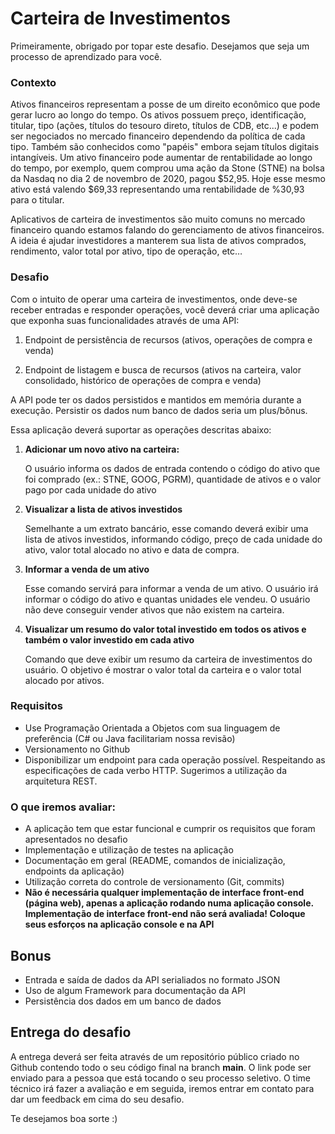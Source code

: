 # **Carteira de Investimentos**

Primeiramente, obrigado por topar este desafio. Desejamos que seja um processo de aprendizado para você.

### **Contexto**

Ativos financeiros representam a posse de um direito econômico que pode gerar lucro ao longo do tempo. Os ativos possuem preço, identificação, titular, tipo (ações, títulos do tesouro direto, títulos de CDB, etc...) e podem ser negociados no mercado financeiro dependendo da política de cada tipo. Também são conhecidos como &quot;papéis&quot; embora sejam títulos digitais intangíveis. Um ativo financeiro pode aumentar de rentabilidade ao longo do tempo, por exemplo, quem comprou uma ação da Stone (STNE) na bolsa da Nasdaq no dia 2 de novembro de 2020, pagou $52,95. Hoje esse mesmo ativo está valendo $69,33 representando uma rentabilidade de %30,93 para o titular.

Aplicativos de carteira de investimentos são muito comuns no mercado financeiro quando estamos falando do gerenciamento de ativos financeiros. A ideia é ajudar investidores a manterem sua lista de ativos comprados, rendimento, valor total por ativo, tipo de operação, etc…

### **Desafio**

Com o intuito de operar uma carteira de investimentos, onde deve-se receber entradas e responder operações, você deverá criar uma aplicação que exponha suas funcionalidades através de uma API:

1. Endpoint de persistência de recursos (ativos, operações de compra e venda)

2. Endpoint de listagem e busca de recursos (ativos na carteira, valor consolidado, histórico de operações de compra e venda)

A API pode ter os dados persistidos e mantidos em memória durante a execução. Persistir os dados num banco de dados seria um plus/bônus.

Essa aplicação deverá suportar as operações descritas abaixo:

1. **Adicionar um novo ativo na carteira:**

    O usuário informa os dados de entrada contendo o código do ativo que foi comprado (ex.: STNE, GOOG, PGRM), quantidade de ativos e o valor pago por cada unidade do ativo

2. **Visualizar a lista de ativos investidos**

    Semelhante a um extrato bancário, esse comando deverá exibir uma lista de ativos investidos, informando código, preço de cada unidade do ativo, valor total alocado no ativo e data de compra.

3. **Informar a venda de um ativo**

    Esse comando servirá para informar a venda de um ativo. O usuário irá informar o código do ativo e quantas unidades ele vendeu. O usuário não deve conseguir vender ativos que não existem na carteira.

4. **Visualizar um resumo do valor total investido em todos os ativos e também o valor investido em cada ativo**

    Comando que deve exibir um resumo da carteira de investimentos do usuário. O objetivo é mostrar o valor total da carteira e o valor total alocado por ativos.

### **Requisitos**

- Use Programação Orientada a Objetos com sua linguagem de preferência (C# ou Java facilitariam nossa revisão)
- Versionamento no Github
- Disponibilizar um endpoint para cada operação possível. Respeitando as especificações de cada verbo HTTP. Sugerimos a utilização da arquitetura REST.

### **O que iremos avaliar**:

- A aplicação tem que estar funcional e cumprir os requisitos que foram apresentados no desafio
- Implementação e utilização de testes na aplicação
- Documentação em geral (README, comandos de inicialização, endpoints da aplicação)
- Utilização correta do controle de versionamento (Git, commits)
- **Não é necessária qualquer implementação de interface front-end (página web), apenas a aplicação rodando numa aplicação console. Implementação de interface front-end não será avaliada! Coloque seus esforços na aplicação console e na API**

## **Bonus**

- Entrada e saída de dados da API serialiados no formato JSON
- Uso de algum Framework para documentação da API
- Persistência dos dados em um banco de dados

## **Entrega do desafio**

A entrega deverá ser feita através de um repositório público criado no Github contendo todo o seu código final na branch **main**. O link pode ser enviado para a pessoa que está tocando o seu processo seletivo. O time técnico irá fazer a avaliação e em seguida, iremos entrar em contato para dar um feedback em cima do seu desafio.

Te desejamos boa sorte :)